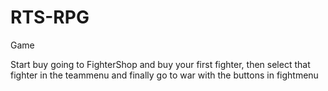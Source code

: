 # RTS-RPG
Game

Start buy going to FighterShop and buy your first fighter, 
then select that fighter in the teammenu 
and finally go to war with the buttons in fightmenu
